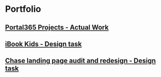 # Portfolio

## [Portal365 Projects - Actual Work](https://drive.google.com/file/d/1dbPb4sXfxDI4XmhaIfoeskUih4U2rNAn/view?usp=sharing)

## [iBook Kids - Design task](https://drive.google.com/file/d/1qkSnpyFqtRd_cZTbKGvwMPtZPb_gUruA/view?usp=sharing)

## [Chase landing page audit and redesign - Design task](https://www.figma.com/file/iEriDwQzTlYWC1atUs1EKr/Untitled?node-id=0%3A1)
